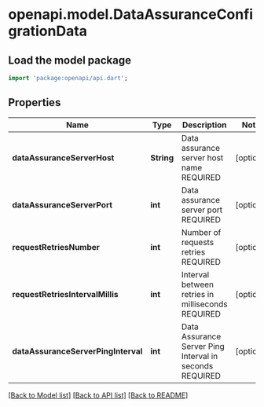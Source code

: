 # openapi.model.DataAssuranceConfigrationData

## Load the model package
```dart
import 'package:openapi/api.dart';
```

## Properties
Name | Type | Description | Notes
------------ | ------------- | ------------- | -------------
**dataAssuranceServerHost** | **String** | Data assurance server host name REQUIRED | [optional] 
**dataAssuranceServerPort** | **int** | Data assurance server port REQUIRED | [optional] 
**requestRetriesNumber** | **int** | Number of requests retries REQUIRED | [optional] 
**requestRetriesIntervalMillis** | **int** | Interval between retries in milliseconds REQUIRED | [optional] 
**dataAssuranceServerPingInterval** | **int** | Data Assurance Server Ping Interval in seconds REQUIRED | [optional] 

[[Back to Model list]](../README.md#documentation-for-models) [[Back to API list]](../README.md#documentation-for-api-endpoints) [[Back to README]](../README.md)



